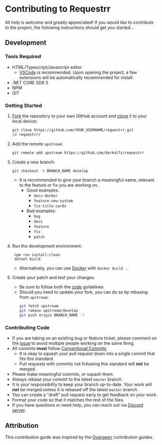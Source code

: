 # Contributing to Requestrr

All help is welcome and greatly appreciated! If you would like to contribute to the project, the following instructions should get you started...

## Development

### Tools Required

- HTML/Typescript/Javascript editor
  - [VSCode](https://code.visualstudio.com/) is recommended. Upon opening the project, a few extensions will be automatically recommended for install.
- .NET CORE SDK 5
- NPM
- GIT

### Getting Started

1. [Fork](https://help.github.com/articles/fork-a-repo/) the repository to your own GitHub account and [clone](https://help.github.com/articles/cloning-a-repository/) it to your local device:

   ```bash
   git clone https://github.com/YOUR_USERNAME/requestrr.git
   cd requestrr/
   ```

2. Add the remote `upstream`:

   ```bash
   git remote add upstream https://github.com/darkalfx/requestrr
   ```

3. Create a new branch:

   ```bash
   git checkout -b BRANCH_NAME develop
   ```

   - It is recommended to give your branch a meaningful name, relevant to the feature or fix you are working on.
     - Good examples:
       - `docs-docker`
       - `feature-new-system`
       - `fix-title-cards`
     - Bad examples:
       - `bug`
       - `docs`
       - `feature`
       - `fix`
       - `patch`

4. Run the development environment:

   ```
    npm run install:clean
    dotnet build
   ```

   - Alternatively, you can use [Docker](https://www.docker.com/) with `docker build .`.

5. Create your patch and test your changes.

   - Be sure to follow both the [code](#contributing-code) guidelines.
   - Should you need to update your fork, you can do so by rebasing from `upstream`:
     ```bash
     git fetch upstream
     git rebase upstream/develop
     git push origin BRANCH_NAME -f
     ```

### Contributing Code

- If you are taking on an existing bug or feature ticket, please comment on the [issue](https://github.com/darkalfx/requestrr/issues) to avoid multiple people working on the same thing.
- All commits **must** follow [Conventional Commits](https://www.conventionalcommits.org/en/v1.0.0/)
  - It is okay to squash your pull request down into a single commit that fits this standard.
  - Pull requests with commits not following this standard will **not** be merged.
- Please make meaningful commits, or squash them.
- Always rebase your commit to the latest `master` branch.
- It is your responsibility to keep your branch up-to-date. Your work will **not** be merged unless it is rebased off the latest `master` branch.
- You can create a "draft" pull request early to get feedback on your work.
- Format your code so that it matches the rest of the files.
- If you have questions or need help, you can reach out via [Discord server](https://discord.com/invite/ATCM64M).


## Attribution

This contribution guide was inspired by the [Overseerr](https://github.com/sct/overseerr) contribution guides.
